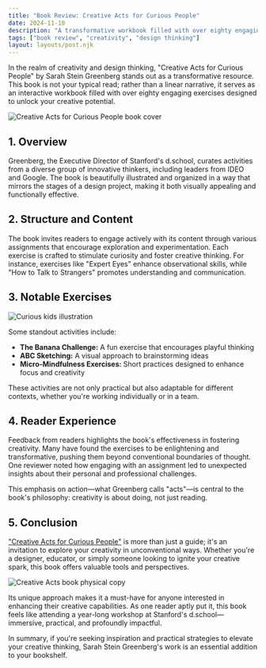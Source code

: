 ```yaml
---
title: "Book Review: Creative Acts for Curious People"
date: 2024-11-10
description: "A transformative workbook filled with over eighty engaging exercises designed to unlock your creative potential, from Stanford's d.school."
tags: ["book review", "creativity", "design thinking"]
layout: layouts/post.njk
---
```


In the realm of creativity and design thinking, "Creative Acts for Curious People" by Sarah Stein Greenberg stands out as a transformative resource. This book is not your typical read; rather than a linear narrative, it serves as an interactive workbook filled with over eighty engaging exercises designed to unlock your creative potential.

![Creative Acts for Curious People book cover](https://blogger.googleusercontent.com/img/b/R29vZ2xl/AVvXsEhn_VymsvOG980K2SyI6rRDmaF_80HroQN2jPIeKKNpNv32fGTwK2DxKmVGgKsgpBiRx7-RvbDWFSNy8mhKA29VaBKy-raM1vFjFJuNfycapa3-h6xj1RKPTaVJyCwpRfFt1IXqKsfDYG3Swd25Z6YgENFmSm1Zzo6XTzVwNEYRWftEScRrmdtDTZixhcMw/s320/creativeacts.png)

## 1. Overview

Greenberg, the Executive Director of Stanford's d.school, curates activities from a diverse group of innovative thinkers, including leaders from IDEO and Google. The book is beautifully illustrated and organized in a way that mirrors the stages of a design project, making it both visually appealing and functionally effective.

## 2. Structure and Content

The book invites readers to engage actively with its content through various assignments that encourage exploration and experimentation. Each exercise is crafted to stimulate curiosity and foster creative thinking. For instance, exercises like "Expert Eyes" enhance observational skills, while "How to Talk to Strangers" promotes understanding and communication.

## 3. Notable Exercises

![Curious kids illustration](https://blogger.googleusercontent.com/img/b/R29vZ2xl/AVvXsEiaHM-AA7w0fBHO7K4XxJm-wVSon_hShZMgwSnLarnLHFD92V3UqZI5XUVhlZUrJSNetlrfCqtN8UFn9lR7uYUXSYL1T_PaXpCX59n91mUJDZwizKGACNLIJW3icalWTSoypujFKhf8gRLhEzoKAagfKf-whJ9TnudP1fOi6E6C7VolNflpFb3j6WGnlfeF/s1080/Creative%20Acts%20for%20curious%20people.png)

Some standout activities include:

- **The Banana Challenge:** A fun exercise that encourages playful thinking
- **ABC Sketching:** A visual approach to brainstorming ideas
- **Micro-Mindfulness Exercises:** Short practices designed to enhance focus and creativity

These activities are not only practical but also adaptable for different contexts, whether you're working individually or in a team.

## 4. Reader Experience

Feedback from readers highlights the book's effectiveness in fostering creativity. Many have found the exercises to be enlightening and transformative, pushing them beyond conventional boundaries of thought. One reviewer noted how engaging with an assignment led to unexpected insights about their personal and professional challenges.

This emphasis on action—what Greenberg calls "acts"—is central to the book's philosophy: creativity is about doing, not just reading.

## 5. Conclusion

["Creative Acts for Curious People"](https://amzn.to/3O3VmQ2) is more than just a guide; it's an invitation to explore your creativity in unconventional ways. Whether you're a designer, educator, or simply someone looking to ignite your creative spark, this book offers valuable tools and perspectives.

![Creative Acts book physical copy](https://blogger.googleusercontent.com/img/a/AVvXsEhqtCatHSQIso8pxit0oDmMFTNftqwdyVbUDBAuDXT7tzXEXkb5sVZIrqILYlpnnQrxNzkhAdpYS0p64Hvwn62DBAf41fGkTKH4Mgg66m05M8waEpFZuILbZtMbfmCiKEpQ4mBDlpGdgqP6RaEgnl-Q64WqLCvGAUTQnUj3ksjs7-RIqQT5JuRReYr2IyGX)

Its unique approach makes it a must-have for anyone interested in enhancing their creative capabilities. As one reader aptly put it, this book feels like attending a year-long workshop at Stanford's d.school—immersive, practical, and profoundly impactful.

In summary, if you're seeking inspiration and practical strategies to elevate your creative thinking, Sarah Stein Greenberg's work is an essential addition to your bookshelf.